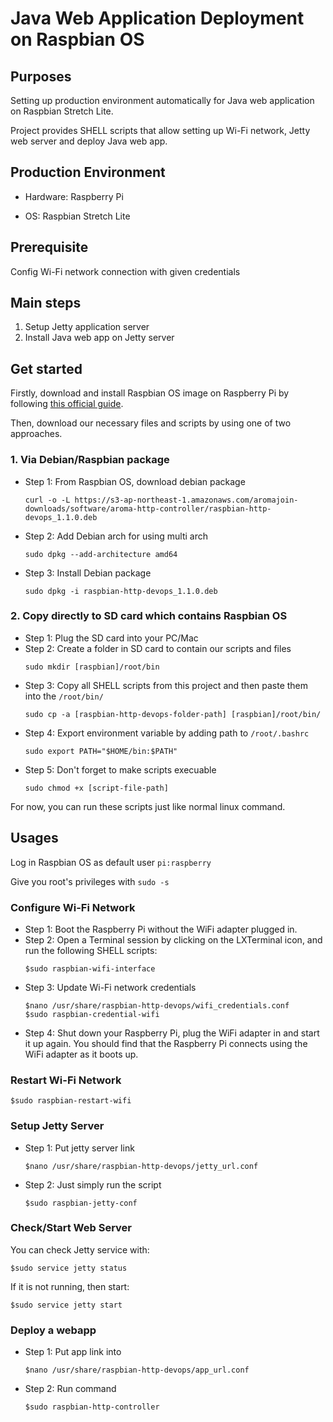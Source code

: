 # Java Web Application Deployment on Raspbian OS

## Purposes

Setting up production environment automatically for Java web application on Raspbian Stretch Lite.

Project provides SHELL scripts that allow setting up Wi-Fi network, Jetty web server and deploy Java web app.

## Production Environment

- Hardware: Raspberry Pi

- OS: Raspbian Stretch Lite

## Prerequisite

Config Wi-Fi network connection with given credentials

## Main steps

1. Setup Jetty application server
2. Install Java web app on Jetty server

## Get started

Firstly, download and install Raspbian OS image on Raspberry Pi by following [this official guide](https://www.raspberrypi.org/documentation/installation/installing-images/README.md).

Then, download our necessary files and scripts by using one of two approaches.

### 1. Via Debian/Raspbian package

- Step 1: From Raspbian OS, download debian package
    ```Shell
    curl -o -L https://s3-ap-northeast-1.amazonaws.com/aromajoin-downloads/software/aroma-http-controller/raspbian-http-devops_1.1.0.deb
    ```
- Step 2: Add Debian arch for using multi arch
    ```Shell
    sudo dpkg --add-architecture amd64
    ```
- Step 3: Install Debian package
    ```Shell
    sudo dpkg -i raspbian-http-devops_1.1.0.deb
    ```

### 2. Copy directly to SD card which contains Raspbian OS

- Step 1: Plug the SD card into your PC/Mac
- Step 2: Create a folder in SD card to contain our scripts and files
    ```Shell
    sudo mkdir [raspbian]/root/bin
    ```
- Step 3: Copy all SHELL scripts from this project and then paste them into the `/root/bin/`
    ```Shell
    sudo cp -a [raspbian-http-devops-folder-path] [raspbian]/root/bin/
    ```
- Step 4: Export environment variable by adding path to `/root/.bashrc`
    ```Shell
    sudo export PATH="$HOME/bin:$PATH"
    ```
- Step 5: Don't forget to make scripts execuable
    ```Shell
    sudo chmod +x [script-file-path]
    ```

For now, you can run these scripts just like normal linux command.

## Usages

Log in Raspbian OS as default user `pi:raspberry`

Give you root's privileges with `sudo -s`

### Configure Wi-Fi Network

- Step 1: Boot the Raspberry Pi without the WiFi adapter plugged in.
- Step 2: Open a Terminal session by clicking on the LXTerminal icon, and run the following SHELL scripts:
    ```Shell
    $sudo raspbian-wifi-interface
    ```
- Step 3: Update Wi-Fi network credentials
    ```Shell
    $nano /usr/share/raspbian-http-devops/wifi_credentials.conf
    $sudo raspbian-credential-wifi
    ```
- Step 4: Shut down your Raspberry Pi, plug the WiFi adapter in and start it up again. You should find that the Raspberry Pi connects using the WiFi adapter as it boots up.

### Restart Wi-Fi Network

```Shell
$sudo raspbian-restart-wifi
```

### Setup Jetty Server

- Step 1: Put jetty server link
    ```Shell
    $nano /usr/share/raspbian-http-devops/jetty_url.conf
    ```
- Step 2: Just simply run the script
    ```Shell
    $sudo raspbian-jetty-conf
    ```

### Check/Start Web Server

You can check Jetty service with:

```Shell
$sudo service jetty status
```

If it is not running, then start:

```Shell
$sudo service jetty start
```

### Deploy a webapp

- Step 1: Put app link into
    ```Shell
    $nano /usr/share/raspbian-http-devops/app_url.conf
    ```
- Step 2: Run command
    ```Shell
    $sudo raspbian-http-controller
    ```
